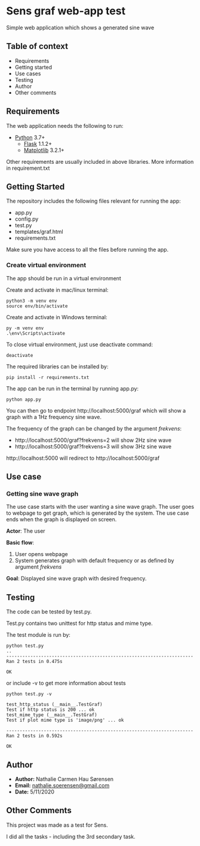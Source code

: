 # Sens graf web-app test
Simple web application which shows a generated sine wave


## Table of context
* Requirements
* Getting started
* Use cases
* Testing
* Author
* Other comments

## Requirements
The web application needs the following to run:
* [Python][Python] 3.7+
    * [Flask][Flask] 1.1.2+
    * [Matplotlib][mpl] 3.2.1+

[Python]: https://www.python.org/
[Flask]: https://flask.palletsprojects.com/en/1.1.x/
[mpl]: https://matplotlib.org/

Other requirements are usually included in above libraries.
More information in requirement.txt

## Getting Started
The repository includes the following files relevant for running the app:
* app.py 
* config.py
* test.py
* templates/graf.html
* requirements.txt

Make sure you have access to all the files before running the app.

### Create virtual environment
The app should be run in a virtual environment

Create and activate in mac/linux terminal:
```
python3 -m venv env
source env/bin/activate
```
Create and activate in Windows terminal:
```
py -m venv env
.\env\Scripts\activate
```
To close virtual environment, just use deactivate command:
```
deactivate
```


The required libraries can be installed by:
```
pip install -r requirements.txt
```

The app can be run in the terminal by running app.py:
```
python app.py
```
You can then go to endpoint http://localhost:5000/graf
which will show a graph with a 1Hz frequency sine wave. 

The frequency of the graph can be changed by the argument _frekvens_:
* http://localhost:5000/graf?frekvens=2  will show 2Hz sine wave
* http://localhost:5000/graf?frekvens=3 will show 3Hz sine wave

http://localhost:5000 will redirect to http://localhost:5000/graf

## Use case
### Getting sine wave graph
The use case starts with the user wanting a sine wave graph.
The user goes to webpage to get graph, which is generated by the system.
The use case ends when the graph is displayed on screen. 

**Actor**: The user

**Basic flow**:
1. User opens webpage
2. System generates graph with default frequency or as defined by argument _frekvens_

**Goal**: Displayed sine wave graph with desired frequency.

## Testing
The code can be tested by test.py.

Test.py contains two unittest for http status and mime type.

The test module is run by: 
```
python test.py
..
----------------------------------------------------------------------
Ran 2 tests in 0.475s

OK

```
or include -v to get more information about tests
```
python test.py -v

test_http_status (__main__.TestGraf)
Test if http status is 200 ... ok
test_mime_type (__main__.TestGraf)
Test if plot mime type is 'image/png' ... ok

----------------------------------------------------------------------
Ran 2 tests in 0.592s

OK

```

## Author
* **Author:** Nathalie Carmen Hau Sørensen 
* **Email:** nathalie.soerensen@gmail.com
* **Date:** 5/11/2020

## Other Comments
This project was made as a test for Sens.

I did all the tasks - including the 3rd secondary task. 
